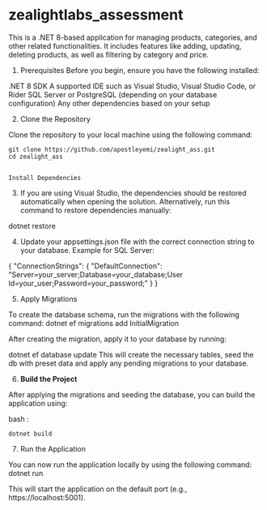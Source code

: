 # zealightlabs_assessment
This is a .NET 8-based application for managing products, categories, 
and other related functionalities. It includes features like adding, 
updating, deleting products, as well as filtering by category and price.

1. Prerequisites
Before you begin, ensure you have the following installed:

.NET 8 SDK 
A supported IDE such as Visual Studio, Visual Studio Code, or Rider
SQL Server or PostgreSQL (depending on your database configuration)
Any other dependencies based on your setup

2. Clone the Repository

Clone the repository to your local machine using the following command:

    git clone https://github.com/apostleyemi/zealight_ass.git
    cd zealight_ass


    Install Dependencies


3. If you are using Visual Studio, the dependencies should be restored 
automatically when opening the solution. Alternatively, run this command to restore dependencies manually:

dotnet restore

4. Update your appsettings.json file with the correct connection string to your database. Example for SQL Server:

{
    "ConnectionStrings": {
        "DefaultConnection": "Server=your_server;Database=your_database;User Id=your_user;Password=your_password;"
    }
}

5. Apply Migrations

To create the database schema, run the migrations with the following command:
dotnet ef migrations add InitialMigration

After creating the migration, apply it to your database by running:

dotnet ef database update
This will create the necessary tables, seed the db with preset data and apply any pending migrations to your database.


6. **Build the Project**

After applying the migrations and seeding the database, you can build the application using:

bash :

    dotnet build

7. Run the Application

You can now run the application locally by using the following command:
  dotnet run

This will start the application on the default port (e.g., https://localhost:5001).
